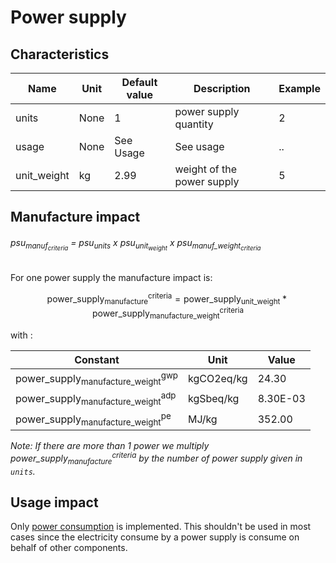 # Power supply

## Characteristics

| Name               | Unit | Default value | Description                 | Example |
|--------------------|------|---------------|-----------------------------|---------|
| units              | None | 1             | power supply quantity       | 2       |
| usage              | None | See Usage     | See usage                   | ..      |
| unit_weight        | kg   | 2.99          | weight of the power supply  | 5       |

## Manufacture impact

<h6>psu<sub>manuf<sub><em>criteria</em></sub></sub> = psu<sub>units</sub> x psu<sub>unit<sub>weight</sub></sub> x
psu<sub>manuf_weight<sub><em>criteria</em></sub></sub></h6>

For one power supply the manufacture impact is:

$$
\text{power_supply}_\text{manufacture}^\text{criteria} = \text{power_supply}_\text{unit_weight} * \text{power_supply}_
\text{manufacture_weight}^\text{criteria}
$$

with :

| Constant                                                   | Unit       | Value    |
|------------------------------------------------------------|------------|----------|
| $\text{power_supply}_\text{manufacture_weight}^\text{gwp}$ | kgCO2eq/kg | 24.30    |
| $\text{power_supply}_\text{manufacture_weight}^\text{adp}$ | kgSbeq/kg  | 8.30E-03 |
| $\text{power_supply}_\text{manufacture_weight}^\text{pe}$  | MJ/kg      | 352.00   |

_Note: If there are more than 1 power we multiply $\text{power_supply}_\text{manufacture}^\text{criteria}$ by the number
of power supply given in `units`._

## Usage impact

Only [power consumption](../usage/elec_conso.md) is implemented.
This shouldn't be used in most cases since the electricity consume by a power supply is consume on behalf of other
components.